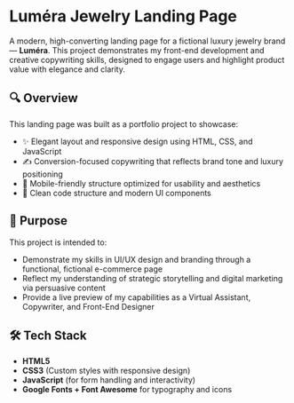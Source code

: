 # Luméra Jewelry Landing Page

A modern, high-converting landing page for a fictional luxury jewelry brand — **Luméra**. This project demonstrates my front-end development and creative copywriting skills, designed to engage users and highlight product value with elegance and clarity.

## 🔍 Overview

This landing page was built as a portfolio project to showcase:

- ✨ Elegant layout and responsive design using HTML, CSS, and JavaScript  
- ✍️ Conversion-focused copywriting that reflects brand tone and luxury positioning  
- 📲 Mobile-friendly structure optimized for usability and aesthetics  
- 🧠 Clean code structure and modern UI components

## 🎯 Purpose

This project is intended to:

- Demonstrate my skills in UI/UX design and branding through a functional, fictional e-commerce page  
- Reflect my understanding of strategic storytelling and digital marketing via persuasive content  
- Provide a live preview of my capabilities as a Virtual Assistant, Copywriter, and Front-End Designer

## 🛠️ Tech Stack

- **HTML5**  
- **CSS3** (Custom styles with responsive design)  
- **JavaScript** (for form handling and interactivity)  
- **Google Fonts + Font Awesome** for typography and icons
